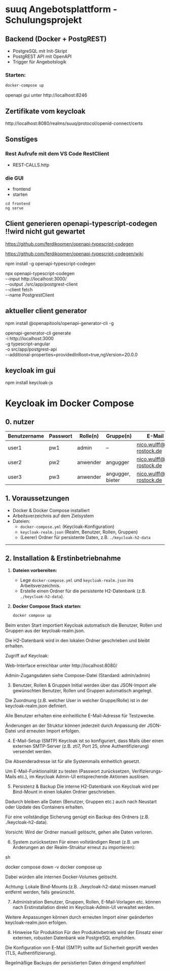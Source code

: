# suuq Angebotsplattform - Schulungsprojekt

## Backend (Docker + PostgREST)

- PostgreSQL mit Init-Skript
- PostgREST API mit OpenAPI
- Trigger für Angebotslogik

### Starten:

```bash
docker-compose up
```

openapi gui unter 
http://localhost:8246

## Zertifikate vom keycloak
http://localhost:8080/realms/suuq/protocol/openid-connect/certs




## Sonstiges
### Rest Aufrufe mit dem VS Code RestClient
- REST-CALLS.http

### die GUI
- frontend
- starten
```
cd frontend
ng serve
```

## Client generieren openapi-typescript-codegen !!wird nicht gut gewartet
https://github.com/ferdikoomen/openapi-typescript-codegen

https://github.com/ferdikoomen/openapi-typescript-codegen/wiki


npm install -g openapi-typescript-codegen

npx openapi-typescript-codegen \
  --input http://localhost:3000/ \
  --output ./src/app/postgrest-client \
  --client fetch \
  --name PostgrestClient



## aktueller client generator
npm install @openapitools/openapi-generator-cli -g

openapi-generator-cli generate \
  -i http://localhost:3000 \
  -g typescript-angular \
  -o src/app/postgrest-api \
  --additional-properties=providedInRoot=true,ngVersion=20.0.0


## keycloak im gui
npm install keycloak-js

#  Keycloak im Docker Compose

## 0. nutzer
| Benutzername | Passwort | Rolle(n)     | Gruppe(n)            | E-Mail                        |
|--------------|----------|--------------|----------------------|-------------------------------|
| user1        | pw1      | admin        | –                    | nico.wulff@itz-rostock.de     |
| user2        | pw2      | anwender     | angugger             | nico.wulff@itz-rostock.de     |
| user3        | pw3      | anwender     | angugger, bieter     | nico.wulff@itz-rostock.de     |


## 1. Voraussetzungen

- Docker & Docker Compose installiert
- Arbeitsverzeichnis auf dem Zielsystem
- Dateien:
  - `docker-compose.yml` (Keycloak-Konfiguration)
  - `keycloak-realm.json` (Realm, Benutzer, Rollen, Gruppen)
  - (Leerer) Ordner für persistente Daten, z.B. `./keycloak-h2-data`

---

## 2. Installation & Erstinbetriebnahme

1. **Dateien vorbereiten:**  
   - Lege `docker-compose.yml` und `keycloak-realm.json` ins Arbeitsverzeichnis.
   - Erstelle einen Ordner für die persistente H2-Datenbank (z.B. `./keycloak-h2-data`).

2. **Docker Compose Stack starten:**  
   ```sh
   docker compose up

Beim ersten Start importiert Keycloak automatisch die Benutzer, Rollen und Gruppen aus der keycloak-realm.json.

Die H2-Datenbank wird in den lokalen Ordner geschrieben und bleibt erhalten.

Zugriff auf Keycloak:

Web-Interface erreichbar unter http://localhost:8080/

Admin-Zugangsdaten siehe Compose-Datei (Standard: admin/admin)

3. Benutzer, Rollen & Gruppen
Initial werden über das JSON-Import alle gewünschten Benutzer, Rollen und Gruppen automatisch angelegt.

Die Zuordnung (z.B. welcher User in welcher Gruppe/Rolle) ist in der keycloak-realm.json definiert.

Alle Benutzer erhalten eine einheitliche E-Mail-Adresse für Testzwecke.

Änderungen an der Struktur können jederzeit durch Anpassung der JSON-Datei und erneuten Import erfolgen.



4. E-Mail-Setup (SMTP)
Keycloak ist so konfiguriert, dass Mails über einen externen SMTP-Server (z.B. zti7, Port 25, ohne Authentifizierung) versendet werden.

Die Absenderadresse ist für alle Systemmails einheitlich gesetzt.

Um E-Mail-Funktionalität zu testen (Passwort zurücksetzen, Verifizierungs-Mails etc.), im Keycloak Admin-UI entsprechende Aktionen auslösen.

5. Persistenz & Backup
Die interne H2-Datenbank von Keycloak wird per Bind-Mount in einen lokalen Ordner geschrieben.

Dadurch bleiben alle Daten (Benutzer, Gruppen etc.) auch nach Neustart oder Update des Containers erhalten.

Für eine vollständige Sicherung genügt ein Backup des Ordners (z.B. ./keycloak-h2-data).

Vorsicht: Wird der Ordner manuell gelöscht, gehen alle Daten verloren.

6. System zurücksetzen
Für einen vollständigen Reset (z.B. um Änderungen an der Realm-Struktur erneut zu importieren):

sh

docker compose down -v
docker compose up

Dabei würden alle internen Docker-Volumes gelöscht.

Achtung: Lokale Bind-Mounts (z.B. ./keycloak-h2-data) müssen manuell entfernt werden, falls gewünscht.

7. Administration
Benutzer, Gruppen, Rollen, E-Mail-Vorlagen etc. können nach Erstinstallation direkt im Keycloak-Admin-UI verwaltet werden.

Weitere Anpassungen können durch erneuten Import einer geänderten keycloak-realm.json erfolgen.

8. Hinweise für Produktion
Für den Produktivbetrieb wird der Einsatz einer externen, robusten Datenbank wie PostgreSQL empfohlen.

Die Konfiguration von E-Mail (SMTP) sollte auf Sicherheit geprüft werden (TLS, Authentifizierung).

Regelmäßige Backups der persistierten Daten dringend empfohlen!

